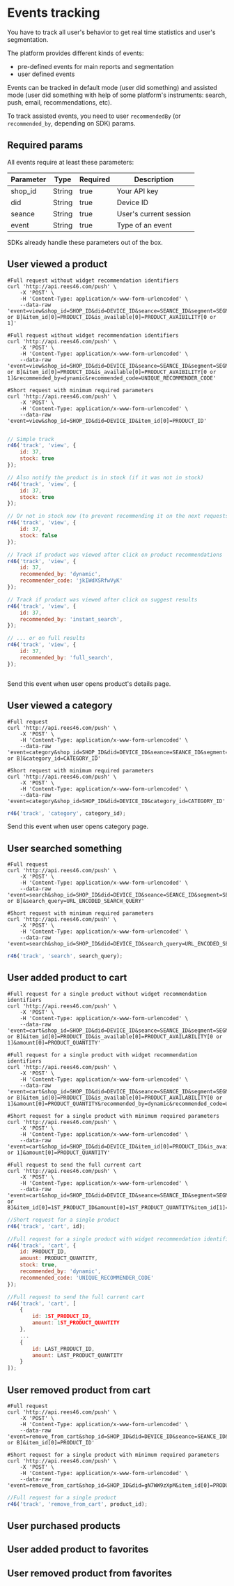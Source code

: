 # Events tracking

You have to track all user's behavior to get real time statistics and user's segmentation.

The platform provides different kinds of events:

- pre-defined events for main reports and segmentation
- user defined events

Events can be tracked in default mode (user did something) and assisted mode (user did something with help of some platform's instruments: search, push, email, recommendations, etc).

To track assisted events, you need to user `recommendedBy` (or `recommended_by`, depending on SDK) params.

## Required params

All events require at least these parameters:

Parameter | Type | Required | Description
--------- | ------- | -------  | -----------
shop_id | String | true | Your API key
did | String | true | Device ID
seance | String | true | User's current session
event | String | true | Type of an event

SDKs already handle these parameters out of the box. 

## User viewed a product

```shell
#Full request without widget recommendation identifiers
curl 'http://api.rees46.com/push' \
    -X 'POST' \
    -H 'Content-Type: application/x-www-form-urlencoded' \
    --data-raw 'event=view&shop_id=SHOP_ID&did=DEVICE_ID&seance=SEANCE_ID&segment=SEGMENT[A or B]&item_id[0]=PRODUCT_ID&is_available[0]=PRODUCT_AVAIBILITY[0 or 1]'

#Full request without widget recommendation identifiers
curl 'http://api.rees46.com/push' \
    -X 'POST' \
    -H 'Content-Type: application/x-www-form-urlencoded' \
    --data-raw 'event=view&shop_id=SHOP_ID&did=DEVICE_ID&seance=SEANCE_ID&segment=SEGMENT[A or B]&item_id[0]=PRODUCT_ID&is_available[0]=PRODUCT_AVAIBILITY[0 or 1]&recommended_by=dynamic&recommended_code=UNIQUE_RECOMMENDER_CODE'

#Short request with minimum required parameters
curl 'http://api.rees46.com/push' \
    -X 'POST' \
    -H 'Content-Type: application/x-www-form-urlencoded' \
    --data-raw 'event=view&shop_id=SHOP_ID&did=DEVICE_ID&item_id[0]=PRODUCT_ID'
```

```javascript

// Simple track
r46('track', 'view', {
    id: 37,
    stock: true
});

// Also notify the product is in stock (if it was not in stock)
r46('track', 'view', {
    id: 37,
    stock: true
});

// Or not in stock now (to prevent recommending it on the next requests)
r46('track', 'view', {
    id: 37,
    stock: false
});

// Track if product was viewed after click on product recommendations  
r46('track', 'view', {
    id: 37,
    recommended_by: 'dynamic',
    recommender_code: 'jkIWdXSRfwVyK'
});

// Track if product was viewed after click on suggest results  
r46('track', 'view', {
    id: 37,
    recommended_by: 'instant_search',
});

// ... or on full results  
r46('track', 'view', {
    id: 37,
    recommended_by: 'full_search',
});

```

```swift

```

Send this event when user opens product's details page.



## User viewed a category

```shell
#Full request
curl 'http://api.rees46.com/push' \
    -X 'POST' \
    -H 'Content-Type: application/x-www-form-urlencoded' \
    --data-raw 'event=category&shop_id=SHOP_ID&did=DEVICE_ID&seance=SEANCE_ID&segment=SEGMENT[A or B]&category_id=CATEGORY_ID'

#Short request with minimum required parameters
curl 'http://api.rees46.com/push' \
    -X 'POST' \
    -H 'Content-Type: application/x-www-form-urlencoded' \
    --data-raw 'event=category&shop_id=SHOP_ID&did=DEVICE_ID&category_id=CATEGORY_ID'
```

```javascript
r46('track', 'category', category_id);
```

Send this event when user opens category page.



## User searched something

```shell
#Full request
curl 'http://api.rees46.com/push' \
    -X 'POST' \
    -H 'Content-Type: application/x-www-form-urlencoded' \
    --data-raw 'event=search&shop_id=SHOP_ID&did=DEVICE_ID&seance=SEANCE_ID&segment=SEGMENT[A or B]&search_query=URL_ENCODED_SEARCH_QUERY'

#Short request with minimum required parameters
curl 'http://api.rees46.com/push' \
    -X 'POST' \
    -H 'Content-Type: application/x-www-form-urlencoded' \
    --data-raw 'event=search&shop_id=SHOP_ID&did=DEVICE_ID&search_query=URL_ENCODED_SEARCH_QUERY'
```

```javascript
r46('track', 'search', search_query);
```

## User added product to cart
```shell
#Full request for a single product without widget recommendation identifiers
curl 'http://api.rees46.com/push' \
    -X 'POST' \
    -H 'Content-Type: application/x-www-form-urlencoded' \
    --data-raw 'event=cart&shop_id=SHOP_ID&did=DEVICE_ID&seance=SEANCE_ID&segment=SEGMENT[A or B]&item_id[0]=PRODUCT_ID&is_available[0]=PRODUCT_AVAILABILITY[0 or 1]&amount[0]=PRODUCT_QUANTITY'

#Full request for a single product with widget recommendation identifiers
curl 'http://api.rees46.com/push' \
    -X 'POST' \
    -H 'Content-Type: application/x-www-form-urlencoded' \
    --data-raw 'event=cart&shop_id=SHOP_ID&did=DEVICE_ID&seance=SEANCE_ID&segment=SEGMENT[A or B]&item_id[0]=PRODUCT_ID&is_available[0]=PRODUCT_AVAILABILITY[0 or 1]&amount[0]=PRODUCT_QUANTITY&recommended_by=dynamic&recommended_code=UNIQUE_RECOMMENDER_CODE'

#Short request for a single product with minimum required parameters
curl 'http://api.rees46.com/push' \
    -X 'POST' \
    -H 'Content-Type: application/x-www-form-urlencoded' \
    --data-raw 'event=cart&shop_id=SHOP_ID&did=DEVICE_ID&item_id[0]=PRODUCT_ID&is_available[0]=PRODUCT_AVAILABILITY[0 or 1]&amount[0]=PRODUCT_QUANTITY'

#Full request to send the full current cart
curl 'http://api.rees46.com/push' \
    -X 'POST' \
    -H 'Content-Type: application/x-www-form-urlencoded' \
    --data-raw 'event=cart&shop_id=SHOP_ID&did=DEVICE_ID&seance=SEANCE_ID&segment=SEGMEN[A or B]&item_id[0]=1ST_PRODUCT_ID&amount[0]=1ST_PRODUCT_QUANTITY&item_id[1]=2ND_PRODUCT_ID&amount[1]=2ND_PRODUCT_QUANTITY&...&item_id[LAST_INDEX]=LAST_PRODUCT_ID&amount[LAST_INDEX]=LAST_PRODUCT_QUANTITY&full_cart=true'
```

```javascript
//Short request for a single product
r46('track', 'cart', id);

//Full request for a single product with widget recommendation identifiers
r46('track', 'cart', {
    id: PRODUCT_ID,
    amount: PRODUCT_QUANTITY,
    stock: true,
    recommended_by: 'dynamic',
    recommended_code: 'UNIQUE_RECOMMENDER_CODE'
});

//Full request to send the full current cart
r46('track', 'cart', [
    {
        id: 1ST_PRODUCT_ID,
        amount: 1ST_PRODUCT_QUANTITY
    },
    ...
    {
        id: LAST_PRODUCT_ID,
        amount: LAST_PRODUCT_QUANTITY
    }
]);

```
## User removed product from cart
```shell
#Full request
curl 'http://api.rees46.com/push' \
    -X 'POST' \
    -H 'Content-Type: application/x-www-form-urlencoded' \
    --data-raw 'event=remove_from_cart&shop_id=SHOP_ID&did=DEVICE_ID&seance=SEANCE_ID&segment=SEGMENT[A or B]&item_id[0]=PRODUCT_ID'

#Short request for a single product with minimum required parameters
curl 'http://api.rees46.com/push' \
    -X 'POST' \
    -H 'Content-Type: application/x-www-form-urlencoded' \
    --data-raw 'event=remove_from_cart&shop_id=SHOP_ID&did=gN7WW9zXpM&item_id[0]=PRODUCT_ID'
```
```javascript
//Full request for a single product
r46('track', 'remove_from_cart', product_id);
```
## User purchased products 
## User added product to favorites 
## User removed product from favorites 
